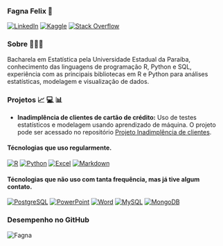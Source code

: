 ### Fagna Felix 🧠

[![LinkedIn](https://img.shields.io/badge/LinkedIn-0077B5?style=for-the-badge&logo=linkedin&logoColor=white)](https://www.linkedin.com/in/fagna-felix-8116a8218/)
[![Kaggle](https://img.shields.io/badge/Kaggle-20BEFF?style=for-the-badge&logo=Kaggle&logoColor=white)](https://www.kaggle.com/mariafagna)
[![Stack Overflow](https://img.shields.io/badge/Stack_Overflow-FE7A16?style=for-the-badge&logo=stack-overflow&logoColor=white)](https://pt.stackoverflow.com/users/326042/fagna)

### Sobre 👩🏻‍💻

Bacharela em Estatística pela Universidade Estadual da Paraíba, conhecimento das linguagens de programação R, Python e SQL, experiência com as principais bibliotecas em R e Python para análises estatísticas, modelagem e visualização de dados.

### Projetos 📈 💻 📊

- **Inadimplência de clientes de cartão de crédito:** Uso de testes estatísticos e modelagem usando aprendizado de máquina. O projeto pode ser acessado no repositório [Projeto Inadimplência de clientes](https://github.com/Fagna/Projeto_Inadimplencia_de_clientes/).



#### Técnologias que uso regularmente.


[![R](https://img.shields.io/badge/R-276DC3?style=for-the-badge&logo=r&logoColor=white)](https://www.r-project.org/)
[![Python](https://img.shields.io/badge/Python-3776AB?style=for-the-badge&logo=python&logoColor=white)](https://www.python.org/)
[![Excel](https://img.shields.io/badge/Microsoft_Excel-217346?style=for-the-badge&logo=microsoft-excel&logoColor=white)](https://support.microsoft.com/en-us/excel)
[![Markdown](https://img.shields.io/badge/Markdown-000000?style=for-the-badge&logo=markdown&logoColor=white)](https://www.markdownguide.org/)


 #### Técnologias que não uso com tanta frequência, mas já tive algum contato.
 
 [![PostgreSQL](https://img.shields.io/badge/PostgreSQL-316192?style=for-the-badge&logo=postgresql&logoColor=white)](https://www.postgresql.org/)
 [![PowerPoint](https://img.shields.io/badge/Microsoft_PowerPoint-B7472A?style=for-the-badge&logo=microsoft-powerpoint&logoColor=white)](https://support.microsoft.com/en-us/powerpoint)
 [![Word](https://img.shields.io/badge/Microsoft_Word-2B579A?style=for-the-badge&logo=microsoft-word&logoColor=white)](https://support.microsoft.com/en-us/word)
 [![MySQL](https://img.shields.io/badge/MySQL-00000F?style=for-the-badge&logo=mysql&logoColor=white)](https://dev.mysql.com/doc/)
 [![MongoDB](https://img.shields.io/badge/MongoDB-4EA94B?style=for-the-badge&logo=mongodb&logoColor=white)](https://www.mongodb.com/docs/)
  
### Desempenho no GitHub  

![Fagna](https://github-readme-stats.vercel.app/api?username=Fagna&show_icons=true&theme=transparent)
